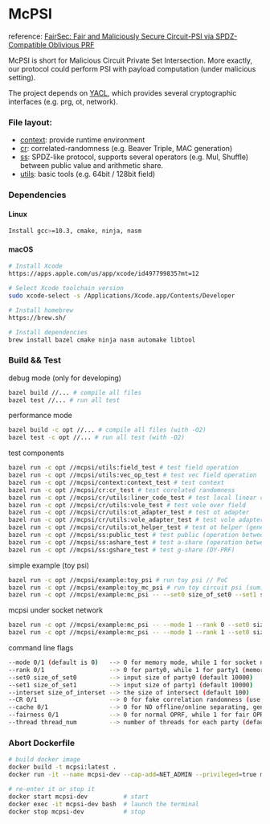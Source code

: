 # McPSI

reference: [FairSec: Fair and Maliciously Secure Circuit-PSI via SPDZ-Compatible Oblivious PRF](https://eprint.iacr.org/2024/789)

McPSI is short for Malicious Circuit Private Set Intersection. More exactly, our protocol could perform PSI with payload computation (under malicious setting).

The project depends on [YACL](https://github.com/secretflow/yacl), which provides several cryptographic interfaces (e.g. prg, ot, network).


### File layout:
+ [context](mcpsi/context/): provide runtime environment
+ [cr](mcpsi/cr/): correlated-randomness (e.g. Beaver Triple, MAC generation) 
+ [ss](mcpsi/ss/): SPDZ-like protocol, supports several operators (e.g. Mul, Shuffle) between public value and arithmetic share.
+ [utils](mcpsi/utils/): basic tools (e.g. 64bit / 128bit field)

### Dependencies

#### Linux
```sh
Install gcc>=10.3, cmake, ninja, nasm
```

#### macOS
```sh
# Install Xcode
https://apps.apple.com/us/app/xcode/id497799835?mt=12

# Select Xcode toolchain version
sudo xcode-select -s /Applications/Xcode.app/Contents/Developer

# Install homebrew
https://brew.sh/

# Install dependencies
brew install bazel cmake ninja nasm automake libtool
```

### Build && Test

debug mode (only for developing)
```sh
bazel build //... # compile all files
bazel test //... # run all test
```

performance mode
```sh
bazel build -c opt //... # compile all files (with -O2)
bazel test -c opt //... # run all test (with -O2)
```

test components
```sh
bazel run -c opt //mcpsi/utils:field_test # test field operation 
bazel run -c opt //mcpsi/utils:vec_op_test # test vec field operation 
bazel run -c opt //mcpsi/context:context_test # test context 
bazel run -c opt //mcpsi/cr:cr_test # test corelated randomness
bazel run -c opt //mcpsi/cr/utils:liner_code_test # test local linear code over field
bazel run -c opt //mcpsi/cr/utils:vole_test # test vole over field
bazel run -c opt //mcpsi/cr/utils:ot_adapter_test # test ot adapter
bazel run -c opt //mcpsi/cr/utils:vole_adapter_test # test vole adapter
bazel run -c opt //mcpsi/cr/utils:ot_helper_test # test ot helper (generating Beaver Triple && Base Vole)
bazel run -c opt //mcpsi/ss:public_test # test public (operation between PP)
bazel run -c opt //mcpsi/ss:ashare_test # test a-share (operation between AA,AP,PA) 
bazel run -c opt //mcpsi/ss:gshare_test # test g-share (DY-PRF)
```

simple example (toy psi)
```sh
bazel run -c opt //mcpsi/example:toy_psi # run toy psi // PoC
bazel run -c opt //mcpsi/example:toy_mc_psi # run toy circuit psi (sum) // PoC
bazel run -c opt //mcpsi/example:mc_psi -- --set0 size_of_set0 --set1 size_of_set1 --interset size_of_interset --CR 0/1 --cache 0/1 --thread thread_num # run malicious circuit psi (CR=1 for real cr and CR=0 for fake cr)(cache=1 for pre-computing correlated-randomness and cache=0 for generating correlated-randomness when needed)
```

mcpsi under socket network
```sh
bazel run -c opt //mcpsi/example:mc_psi -- --mode 1 --rank 0 --set0 size_of_set0 --set1 size_of_set1 --interset size_of_interset --CR 0/1 --thread thread_num # run malicious circuit psi for party 0
bazel run -c opt //mcpsi/example:mc_psi -- --mode 1 --rank 1 --set0 size_of_set0 --set1 size_of_set1 --interset size_of_interset --CR 0/1  --thread thread_num # run malicious circuit psi for party 1
```

command line flags
```sh
--mode 0/1 (default is 0)   --> 0 for memory mode, while 1 for socket network 
--rank 0/1                  --> 0 for party0, while 1 for party1 (memory mode would ignore this flag)
--set0 size_of_set0         --> input size of party0 (default 10000)
--set1 size_of_set1         --> input size of party1 (default 10000)
--interset size_of_interset --> the size of intersect (default 100)
--CR 0/1                    --> 0 for fake correlation randomness (use PRG to simulate offline randomness), while 1 for true correlation randomness (use OT and VOLE to generate offline randomness)
--cache 0/1                 --> 0 for NO offline/online separating, generating CR when online is needed, while 1 for generating offline randomness before executing the online protocol.
--fairness 0/1              --> 0 for normal OPRF, while 1 for fair OPRF
--thread thread_num         --> number of threads for each party (default 1)
```

### Abort Dockerfile
```sh
# build docker image
docker build -t mcpsi:latest .   
docker run -it --name mcpsi-dev --cap-add=NET_ADMIN --privileged=true mcpsi:latest bash

# re-enter it or stop it
docker start mcpsi-dev          # start 
docker exec -it mcpsi-dev bash  # launch the terminal
docker stop mcpsi-dev           # stop
```
